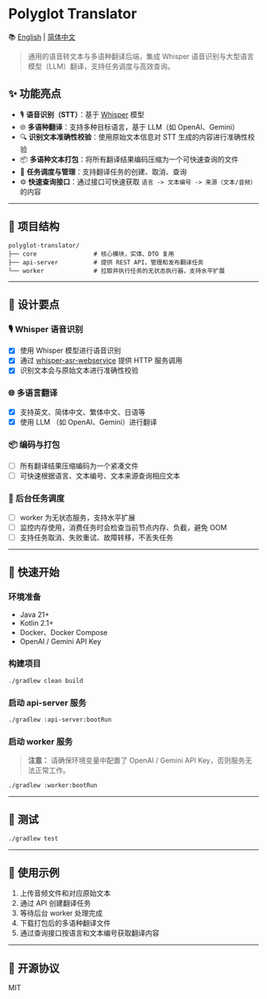 # Polyglot Translator

📚 [English](./README_EN.md) | [简体中文](./README.md)

> 通用的语音转文本与多语种翻译后端，集成 Whisper 语音识别与大型语言模型（LLM）翻译，支持任务调度与高效查询。

## ✨ 功能亮点

- 🎙️ **语音识别（STT）**：基于 [Whisper](https://github.com/openai/whisper) 模型
- 🌐 **多语种翻译**：支持多种目标语言，基于 LLM（如 OpenAI、Gemini）
- 🔍 **识别文本准确性校验**：使⽤原始⽂本信息对 STT ⽣成的内容进⾏准确性校验
- 📦 **多语种文本打包**：将所有翻译结果编码压缩为一个可快速查询的文件
- 🧩 **任务调度与管理**：支持翻译任务的创建、取消、查询
- ⚙️ **快速查询接口**：通过接口可快速获取 `语言 -> 文本编号 -> 来源（文本/音频）` 的内容

---

## 🧱 项目结构

```
polyglot-translator/
├── core                # 核心模块，实体、DTO 复用
├── api-server          # 提供 REST API，管理和发布翻译任务
└── worker              # 拉取并执行任务的无状态执行器，支持水平扩展
```

---

## 🧠 设计要点

### 🎙️ Whisper 语音识别

- [x] 使用 Whisper 模型进行语音识别
- [x] 通过 [whisper-asr-webservice](https://github.com/ahmetoner/whisper-asr-webservice) 提供 HTTP
  服务调用
- [x] 识别文本会与原始文本进行准确性校验

### 🌐 多语言翻译

- [x] 支持英文、简体中文、繁体中文、日语等
- [x] 使用 LLM （如 OpenAI、Gemini）进行翻译

### 📦 编码与打包

- [ ] 所有翻译结果压缩编码为一个紧凑文件
- [ ] 可快速根据语言、文本编号、文本来源查询相应文本

### 🧩 后台任务调度

- [ ] worker 为无状态服务，支持水平扩展
- [ ] 监控内存使用，消费任务时会检查当前节点内存、负截，避免 OOM
- [ ] 支持任务取消、失败重试、故障转移，不丢失任务

---

## 🚀 快速开始

### 环境准备

- Java 21+
- Kotlin 2.1+
- Docker、Docker Compose
- OpenAI / Gemini API Key

### 构建项目

```bash
./gradlew clean build
```

### 启动 api-server 服务

```bash
./gradlew :api-server:bootRun
```

### 启动 worker 服务

> **注意：** 请确保环境变量中配置了 OpenAI / Gemini API Key，否则服务无法正常工作。

```bash
./gradlew :worker:bootRun
```

---

## 🧪 测试

```bash
./gradlew test
```

---

## 📁 使用示例

1. 上传音频文件和对应原始文本
2. 通过 API 创建翻译任务
3. 等待后台 worker 处理完成
4. 下载打包后的多语种翻译文件
5. 通过查询接口按语言和文本编号获取翻译内容

---

## 📄 开源协议

MIT
